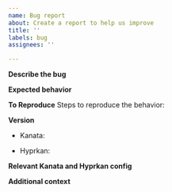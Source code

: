 ```yaml
---
name: Bug report
about: Create a report to help us improve
title: ''
labels: bug
assignees: ''

---
```


**Describe the bug**

<!-- A clear and concise description of what the bug is. -->

**Expected behavior**

<!-- A clear and concise description of what you expected to happen. -->

**To Reproduce**
Steps to reproduce the behavior:

<!--
1. Go to '...'
2. Click on '....'
3. Scroll down to '....'
4. See error
-->

**Version**

- Kanata:
<!-- via --version option -->

- Hyprkan:
<!-- via --version option -->

**Relevant Kanata and Hyprkan config**

<!-- Paste relevant parts of your Kanata or Hyprkan confid files -->

**Additional context**

<!-- Add any other context about the problem here.
